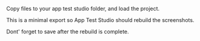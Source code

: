 Copy files to your app test studio folder, and load the project.

This is a minimal export so App Test Studio should rebuild the screenshots.

Dont' forget to save after the rebuild is complete.
